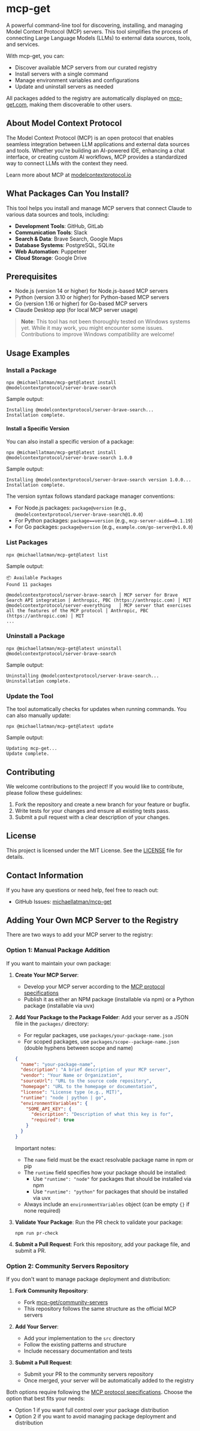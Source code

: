 # mcp-get

A powerful command-line tool for discovering, installing, and managing Model Context Protocol (MCP) servers. This tool simplifies the process of connecting Large Language Models (LLMs) to external data sources, tools, and services.

With mcp-get, you can:
- Discover available MCP servers from our curated registry
- Install servers with a single command
- Manage environment variables and configurations
- Update and uninstall servers as needed

All packages added to the registry are automatically displayed on [mcp-get.com](https://mcp-get.com), making them discoverable to other users.

## About Model Context Protocol

The Model Context Protocol (MCP) is an open protocol that enables seamless integration between LLM applications and external data sources and tools. Whether you're building an AI-powered IDE, enhancing a chat interface, or creating custom AI workflows, MCP provides a standardized way to connect LLMs with the context they need.

Learn more about MCP at [modelcontextprotocol.io](https://modelcontextprotocol.io/introduction)

## What Packages Can You Install?

This tool helps you install and manage MCP servers that connect Claude to various data sources and tools, including:

- **Development Tools**: GitHub, GitLab
- **Communication Tools**: Slack
- **Search & Data**: Brave Search, Google Maps
- **Database Systems**: PostgreSQL, SQLite
- **Web Automation**: Puppeteer
- **Cloud Storage**: Google Drive

## Prerequisites

- Node.js (version 14 or higher) for Node.js-based MCP servers
- Python (version 3.10 or higher) for Python-based MCP servers
- Go (version 1.16 or higher) for Go-based MCP servers
- Claude Desktop app (for local MCP server usage)

> **Note**: This tool has not been thoroughly tested on Windows systems yet. While it may work, you might encounter some issues. Contributions to improve Windows compatibility are welcome!

## Usage Examples

### Install a Package

```
npx @michaellatman/mcp-get@latest install @modelcontextprotocol/server-brave-search
```

Sample output:
```
Installing @modelcontextprotocol/server-brave-search...
Installation complete.
```

#### Install a Specific Version

You can also install a specific version of a package:

```
npx @michaellatman/mcp-get@latest install @modelcontextprotocol/server-brave-search 1.0.0
```

Sample output:
```
Installing @modelcontextprotocol/server-brave-search version 1.0.0...
Installation complete.
```

The version syntax follows standard package manager conventions:
- For Node.js packages: `package@version` (e.g., `@modelcontextprotocol/server-brave-search@1.0.0`)
- For Python packages: `package==version` (e.g., `mcp-server-aidd==0.1.19`)
- For Go packages: `package@version` (e.g., `example.com/go-server@v1.0.0`)

### List Packages

```
npx @michaellatman/mcp-get@latest list
```

Sample output:
```
📦 Available Packages
Found 11 packages

@modelcontextprotocol/server-brave-search │ MCP server for Brave Search API integration │ Anthropic, PBC (https://anthropic.com) │ MIT
@modelcontextprotocol/server-everything   │ MCP server that exercises all the features of the MCP protocol │ Anthropic, PBC (https://anthropic.com) │ MIT
...
```

### Uninstall a Package

```
npx @michaellatman/mcp-get@latest uninstall @modelcontextprotocol/server-brave-search
```

Sample output:
```
Uninstalling @modelcontextprotocol/server-brave-search...
Uninstallation complete.
```

### Update the Tool

The tool automatically checks for updates when running commands. You can also manually update:

```
npx @michaellatman/mcp-get@latest update
```

Sample output:
```
Updating mcp-get...
Update complete.
```

## Contributing

We welcome contributions to the project! If you would like to contribute, please follow these guidelines:

1. Fork the repository and create a new branch for your feature or bugfix.
2. Write tests for your changes and ensure all existing tests pass.
3. Submit a pull request with a clear description of your changes.

## License

This project is licensed under the MIT License. See the [LICENSE](LICENSE) file for details.

## Contact Information

If you have any questions or need help, feel free to reach out:

- GitHub Issues: [michaellatman/mcp-get](https://github.com/michaellatman/mcp-get/issues)

## Adding Your Own MCP Server to the Registry

There are two ways to add your MCP server to the registry:

### Option 1: Manual Package Addition

If you want to maintain your own package:

1. **Create Your MCP Server**: 
   - Develop your MCP server according to the [MCP protocol specifications](https://modelcontextprotocol.io)
   - Publish it as either an NPM package (installable via npm) or a Python package (installable via uvx)

2. **Add Your Package to the Package Folder**: Add your server as a JSON file in the `packages/` directory:

   - For regular packages, use `packages/your-package-name.json`
   - For scoped packages, use `packages/scope--package-name.json` (double hyphens between scope and name)

   ```json
   {
     "name": "your-package-name",
     "description": "A brief description of your MCP server",
     "vendor": "Your Name or Organization",
     "sourceUrl": "URL to the source code repository",
     "homepage": "URL to the homepage or documentation",
     "license": "License type (e.g., MIT)",
     "runtime": "node | python | go",
     "environmentVariables": {
       "SOME_API_KEY": {
         "description": "Description of what this key is for",
         "required": true
       }
     }
   }
   ```

   Important notes:
   - The `name` field must be the exact resolvable package name in npm or pip
   - The `runtime` field specifies how your package should be installed:
     - Use `"runtime": "node"` for packages that should be installed via npm
     - Use `"runtime": "python"` for packages that should be installed via uvx
   - Always include an `environmentVariables` object (can be empty `{}` if none required)

3. **Validate Your Package**: Run the PR check to validate your package:
   ```
   npm run pr-check
   ```

4. **Submit a Pull Request**: Fork this repository, add your package file, and submit a PR.

### Option 2: Community Servers Repository

If you don't want to manage package deployment and distribution:

1. **Fork Community Repository**: 
   - Fork [mcp-get/community-servers](https://github.com/mcp-get/community-servers)
   - This repository follows the same structure as the official MCP servers

2. **Add Your Server**:
   - Add your implementation to the `src` directory
   - Follow the existing patterns and structure
   - Include necessary documentation and tests

3. **Submit a Pull Request**:
   - Submit your PR to the community servers repository
   - Once merged, your server will be automatically added to the registry

Both options require following the [MCP protocol specifications](https://modelcontextprotocol.io). Choose the option that best fits your needs:
- Option 1 if you want full control over your package distribution
- Option 2 if you want to avoid managing package deployment and distribution

